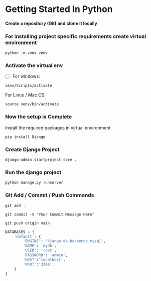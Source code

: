 # Getting Started In Python

#### Create a repository (Git) and clone it locally

### For installing project specific requirements create virtual environment

`python -m venv venv `

### Activate the virtual env

* [ ] For windows:

`venv/Scripts/activate`

For Linux / Mac OS

`source venv/bin/activate`

### Now the setup is Complete

Install the required packages in virtual environment

`pip install Django`

### Create Django Project

`django-admin startproject core .`

### Run the django project

`python manage.py runserver`

### Git Add / Commit / Push Commands

`git add .`

`git commit -m "Your Commit Message Here"`

`git push origin main`


```python
DATABASES = {
    'default': {
        'ENGINE': 'django.db.backends.mysql',
        'NAME': 'mydb',
        'USER': 'root',
        'PASSWORD': 'admin',
        'HOST':'localhost',
        'PORT':'3306',
    }
}
```
